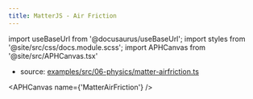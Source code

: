 ```yaml
---
title: MatterJS - Air Friction
---
```


import useBaseUrl from '@docusaurus/useBaseUrl';
import styles from '@site/src/css/docs.module.scss';
import APHCanvas from '@site/src/APHCanvas.tsx'

- source: [examples/src/06-physics/matter-airfriction.ts](https://github.com/APHGames/examples/blob/main/src/06-physics/matter-airfriction.ts)


<APHCanvas name={'MatterAirFriction'} />

